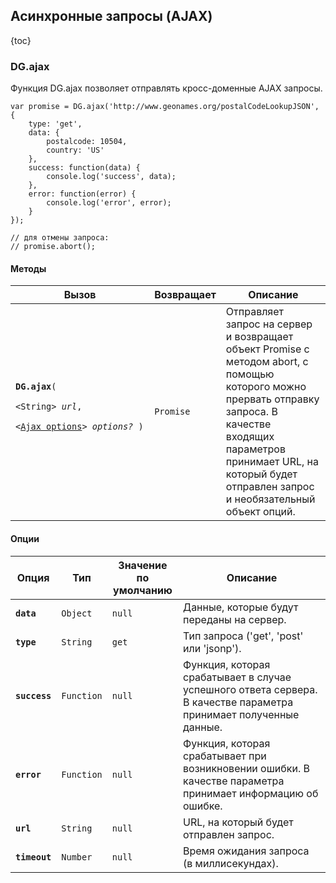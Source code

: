## Асинхронные запросы (AJAX)

{toc}

### DG.ajax

Функция DG.ajax позволяет отправлять кросс-доменные AJAX запросы.

    var promise = DG.ajax('http://www.geonames.org/postalCodeLookupJSON', {
        type: 'get',
        data: {
            postalcode: 10504,
            country: 'US'
        },
        success: function(data) {
            console.log('success', data);
        },
        error: function(error) {
            console.log('error', error);
        }
    });

    // для отмены запроса:
    // promise.abort();

#### Методы

<table>
    <thead>
        <tr>
            <th>Вызов</th>
            <th>Возвращает</th>
            <th>Описание</th>
        </tr>
    </thead>
    <tbody>
        <tr>
            <td><code><b>DG.ajax</b>(
                <nobr>&lt;String&gt; <i>url</i>,</nobr>
                <nobr>&lt;<a href="#опции">Ajax options</a>&gt; <i>options?</i> )</nobr>
            </code></td>
            <td><code>Promise</code></td>
            <td>Отправляет запрос на сервер и возвращает объект Promise с методом abort, с помощью
                которого можно прервать отправку запроса. В качестве входящих параметров принимает URL,
                на который будет отправлен запрос и необязательный объект опций.</td>
        </tr>
    </tbody>
</table>

#### Опции

<table>
    <thead>
        <tr>
            <th>Опция</th>
            <th>Тип</th>
            <th>Значение<br>по умолчанию</th>
            <th>Описание</th>
        </tr>
    </thead>
    <tbody>
        <tr>
            <td><code><b>data</b></code></td>
            <td><code>Object</code></td>
            <td><code>null</code></td>
            <td>Данные, которые будут переданы на сервер.</td>
        </tr>
        <tr>
            <td><code><b>type</b></code></td>
            <td><code>String</code></td>
            <td><code>get</code></td>
            <td>Тип запроса ('get', 'post' или 'jsonp').</td>
        </tr>
        <tr>
            <td><code><b>success</b></code></td>
            <td><code>Function</code></td>
            <td><code>null</code></td>
            <td>Функция, которая срабатывает в случае успешного ответа сервера.
                В качестве параметра принимает полученные данные.</td>
        </tr>
        <tr>
            <td><code><b>error</b></code></td>
            <td><code>Function</code></td>
            <td><code>null</code></td>
            <td>Функция, которая срабатывает при возникновении ошибки.
                В качестве параметра принимает информацию об ошибке.</td>
        </tr>
        <tr>
            <td><code><b>url</b></code></td>
            <td><code>String</code></td>
            <td><code>null</code></td>
            <td>URL, на который будет отправлен запрос.</td>
        </tr>
        <tr>
            <td><code><b>timeout</b></code></td>
            <td><code>Number</code></td>
            <td><code>null</code></td>
            <td>Время ожидания запроса (в миллисекундах).</td>
        </tr>
    </tbody>
</table>
